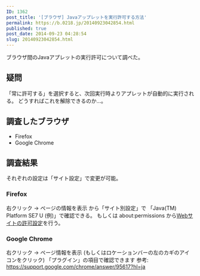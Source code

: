 ```yaml
---
ID: 1362
post_title: '[ブラウザ] Javaアップレットを実行許可する方法'
permalink: https://b.0218.jp/20140923042854.html
published: true
post_date: 2014-09-23 04:28:54
slug: 20140923042854.html
---
```

ブラウザ間のJavaアプレットの実行許可について調べた。
<!--more-->

<h2>疑問</h2>

「常に許可する」を選択すると、次回実行時よりアプレットが自動的に実行される。
どうすればこれを解除できるのか…。

<h2>調査したブラウザ</h2>

<ul>
<li>Firefox</li>
<li>Google Chrome</li>
</ul>

<h2>調査結果</h2>

それぞれの設定は「サイト設定」で変更が可能。

<h3>Firefox</h3>

右クリック -> ページの情報を表示 から「サイト別設定」で 「Java(TM) Platform SE7 U (例)」で確認できる。
もしくは about:permissions から<a href="https://support.mozilla.org/ja/kb/how-do-i-manage-website-permissions#w_aoaiadag-web-aiaccnaegaaoaoucgoagegageggoacgaaiaoaoaeagka">Webサイトの許可設定</a>を行う。

<h3>Google Chrome</h3>

右クリック -> ページ情報を表示
(もしくはロケーションバーの左のカギのアイコンをクリック)
「プラグイン」の項目で確認できます
参考: <a href="https://support.google.com/chrome/answer/95617?hl=ja">https://support.google.com/chrome/answer/95617?hl=ja</a>